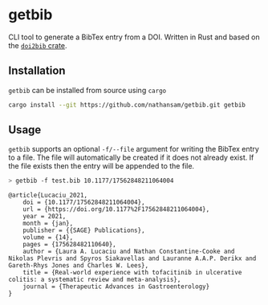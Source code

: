 # getbib

CLI tool to generate a BibTex entry from a DOI. Written in Rust and based on the [`doi2bib` crate](https://crates.io/crates/doi2bib). 

## Installation

`getbib` can be installed from source using `cargo`

``` bash
cargo install --git https://github.com/nathansam/getbib.git getbib
```

## Usage

`getbib` supports an optional `-f/--file` argument for writing the BibTex entry to a file. The file will automatically be created if it does not already exist. If the file exists then the entry will be appended to the file. 

``` bash
> getbib -f test.bib 10.1177/17562848211064004
```

```
@article{Lucaciu_2021,
	doi = {10.1177/17562848211064004},
	url = {https://doi.org/10.1177%2F17562848211064004},
	year = 2021,
	month = {jan},
	publisher = {{SAGE} Publications},
	volume = {14},
	pages = {175628482110640},
	author = {Laura A. Lucaciu and Nathan Constantine-Cooke and Nikolas Plevris and Spyros Siakavellas and Lauranne A.A.P. Derikx and Gareth-Rhys Jones and Charles W. Lees},
	title = {Real-world experience with tofacitinib in ulcerative colitis: a systematic review and meta-analysis},
	journal = {Therapeutic Advances in Gastroenterology}
}
```

